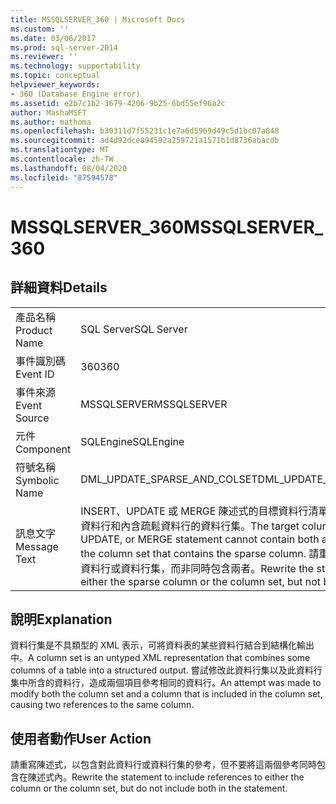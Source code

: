 ```yaml
---
title: MSSQLSERVER_360 | Microsoft Docs
ms.custom: ''
ms.date: 03/06/2017
ms.prod: sql-server-2014
ms.reviewer: ''
ms.technology: supportability
ms.topic: conceptual
helpviewer_keywords:
- 360 (Database Engine error)
ms.assetid: e2b7c1b2-3679-4206-9b25-6bd55ef96a2c
author: MashaMSFT
ms.author: mathoma
ms.openlocfilehash: b30311d7f55231c1e7a6d5969d49c5d1bc07a848
ms.sourcegitcommit: ad4d92dce894592a259721a1571b1d8736abacdb
ms.translationtype: MT
ms.contentlocale: zh-TW
ms.lasthandoff: 08/04/2020
ms.locfileid: "87594578"
---
```

# <a name="mssqlserver_360"></a><span data-ttu-id="f1088-102">MSSQLSERVER_360</span><span class="sxs-lookup"><span data-stu-id="f1088-102">MSSQLSERVER_360</span></span>
    
## <a name="details"></a><span data-ttu-id="f1088-103">詳細資料</span><span class="sxs-lookup"><span data-stu-id="f1088-103">Details</span></span>  
  
|||  
|-|-|  
|<span data-ttu-id="f1088-104">產品名稱</span><span class="sxs-lookup"><span data-stu-id="f1088-104">Product Name</span></span>|<span data-ttu-id="f1088-105">SQL Server</span><span class="sxs-lookup"><span data-stu-id="f1088-105">SQL Server</span></span>|  
|<span data-ttu-id="f1088-106">事件識別碼</span><span class="sxs-lookup"><span data-stu-id="f1088-106">Event ID</span></span>|<span data-ttu-id="f1088-107">360</span><span class="sxs-lookup"><span data-stu-id="f1088-107">360</span></span>|  
|<span data-ttu-id="f1088-108">事件來源</span><span class="sxs-lookup"><span data-stu-id="f1088-108">Event Source</span></span>|<span data-ttu-id="f1088-109">MSSQLSERVER</span><span class="sxs-lookup"><span data-stu-id="f1088-109">MSSQLSERVER</span></span>|  
|<span data-ttu-id="f1088-110">元件</span><span class="sxs-lookup"><span data-stu-id="f1088-110">Component</span></span>|<span data-ttu-id="f1088-111">SQLEngine</span><span class="sxs-lookup"><span data-stu-id="f1088-111">SQLEngine</span></span>|  
|<span data-ttu-id="f1088-112">符號名稱</span><span class="sxs-lookup"><span data-stu-id="f1088-112">Symbolic Name</span></span>|<span data-ttu-id="f1088-113">DML_UPDATE_SPARSE_AND_COLSET</span><span class="sxs-lookup"><span data-stu-id="f1088-113">DML_UPDATE_SPARSE_AND_COLSET</span></span>|  
|<span data-ttu-id="f1088-114">訊息文字</span><span class="sxs-lookup"><span data-stu-id="f1088-114">Message Text</span></span>|<span data-ttu-id="f1088-115">INSERT、UPDATE 或 MERGE 陳述式的目標資料行清單中不可以同時包含疏鬆資料行和內含疏鬆資料行的資料行集。</span><span class="sxs-lookup"><span data-stu-id="f1088-115">The target column list of an INSERT, UPDATE, or MERGE statement cannot contain both a sparse column and the column set that contains the sparse column.</span></span> <span data-ttu-id="f1088-116">請重寫陳述式，以包含疏鬆資料行或資料行集，而非同時包含兩者。</span><span class="sxs-lookup"><span data-stu-id="f1088-116">Rewrite the statement to include either the sparse column or the column set, but not both.</span></span>|  
  
## <a name="explanation"></a><span data-ttu-id="f1088-117">說明</span><span class="sxs-lookup"><span data-stu-id="f1088-117">Explanation</span></span>  
 <span data-ttu-id="f1088-118">資料行集是不具類型的 XML 表示，可將資料表的某些資料行結合到結構化輸出中。</span><span class="sxs-lookup"><span data-stu-id="f1088-118">A column set is an untyped XML representation that combines some columns of a table into a structured output.</span></span> <span data-ttu-id="f1088-119">嘗試修改此資料行集以及此資料行集中所含的資料行，造成兩個項目參考相同的資料行。</span><span class="sxs-lookup"><span data-stu-id="f1088-119">An attempt was made to modify both the column set and a column that is included in the column set, causing two references to the same column.</span></span>  
  
## <a name="user-action"></a><span data-ttu-id="f1088-120">使用者動作</span><span class="sxs-lookup"><span data-stu-id="f1088-120">User Action</span></span>  
 <span data-ttu-id="f1088-121">請重寫陳述式，以包含對此資料行或資料行集的參考，但不要將這兩個參考同時包含在陳述式內。</span><span class="sxs-lookup"><span data-stu-id="f1088-121">Rewrite the statement to include references to either the column or the column set, but do not include both in the statement.</span></span>  
  
  
